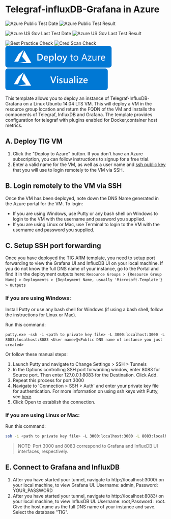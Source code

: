 # Telegraf-influxDB-Grafana in Azure

![Azure Public Test Date](https://azurequickstartsservice.blob.core.windows.net/badges/101-Telegraf-InfluxDB-Grafana/PublicLastTestDate.svg)
![Azure Public Test Result](https://azurequickstartsservice.blob.core.windows.net/badges/101-Telegraf-InfluxDB-Grafana/PublicDeployment.svg)

![Azure US Gov Last Test Date](https://azurequickstartsservice.blob.core.windows.net/badges/101-Telegraf-InfluxDB-Grafana/FairfaxLastTestDate.svg)
![Azure US Gov Last Test Result](https://azurequickstartsservice.blob.core.windows.net/badges/101-Telegraf-InfluxDB-Grafana/FairfaxDeployment.svg)

![Best Practice Check](https://azurequickstartsservice.blob.core.windows.net/badges/101-Telegraf-InfluxDB-Grafana/BestPracticeResult.svg)
![Cred Scan Check](https://azurequickstartsservice.blob.core.windows.net/badges/101-Telegraf-InfluxDB-Grafana/CredScanResult.svg)
[![Deploy To Azure](https://raw.githubusercontent.com/Azure/azure-quickstart-templates/master/1-CONTRIBUTION-GUIDE/images/deploytoazure.svg?sanitize=true)]("https://portal.azure.com/#create/Microsoft.Template/uri/https%3A%2F%2Fraw.githubusercontent.com%2FAzure%2Fazure-quickstart-templates%2Fmaster%2F101-Telegraf-InfluxDB-Grafana%2Fazuredeploy.json")
[![Visualize](https://raw.githubusercontent.com/Azure/azure-quickstart-templates/master/1-CONTRIBUTION-GUIDE/images/visualizebutton.svg?sanitize=true)]("http://armviz.io/#/?load=https%3A%2F%2Fraw.githubusercontent.com%2FAzure%2Fazure-quickstart-templates%2Fmaster%2F101-Telegraf-InfluxDB-Grafana%2Fazuredeploy.json")

This template allows you to deploy an instance of Telegraf-InfluxDB-Grafana on a
Linux Ubuntu 14.04 LTS VM. This will deploy a VM in the resource group location
and return the FQDN of the VM and installs the components of Telegraf, InfluxDB
and Grafana. The template provides configuration for telegraf with plugins
enabled for Docker,container host metrics.

## A. Deploy TIG VM

1. Click the "Deploy to Azure" button. If you don't have an Azure subscription,
   you can follow instructions to signup for a free trial.
1. Enter a valid name for the VM, as well as a user name and
   [ssh public key](https://docs.microsoft.com/azure/virtual-machines/virtual-machines-linux-mac-create-ssh-keys)
   that you will use to login remotely to the VM via SSH.

## B. Login remotely to the VM via SSH

Once the VM has been deployed, note down the DNS Name generated in the Azure
portal for the VM. To login:

- If you are using Windows, use Putty or any bash shell on Windows to login to
  the VM with the username and password you supplied.
- If you are using Linux or Mac, use Terminal to login to the VM with the
  username and password you supplied.

## C. Setup SSH port forwarding

Once you have deployed the TIG ARM template, you need to setup port forwarding
to view the Grafana UI and InfluxDB UI on your local machine. If you do not know
the full DNS name of your instance, go to the Portal and find it in the
deployment outputs here:
`Resource Groups > {Resource Group Name} > Deployments > {Deployment Name, usually 'Microsoft.Template'} > Outputs`

### If you are using Windows:

Install Putty or use any bash shell for Windows (if using a bash shell, follow
the instructions for Linux or Mac).

Run this command:

```
putty.exe -ssh -i <path to private key file> -L 3000:localhost:3000 -L 8083:localhost:8083 <User name>@<Public DNS name of instance you just created>
```

Or follow these manual steps:

1. Launch Putty and navigate to Change Settings > SSH > Tunnels
1. In the Options controlling SSH port forwarding window, enter 8083 for Source
   port. Then enter 127.0.0.1:8083 for the Destination. Click Add.
1. Repeat this process for port 3000
1. Navigate to 'Connection > SSH > Auth' and enter your private key file for
   authentication. For more information on using ssh keys with Putty, see
   [here](https://docs.microsoft.com/azure/virtual-machines/virtual-machines-linux-ssh-from-windows#create-a-private-key-for-putty).
1. Click Open to establish the connection.

### If you are using Linux or Mac:

Run this command:

```bash
ssh -i <path to private key file> -L 3000:localhost:3000 -L 8083:localhost:8083 <User name>@<Public DNS name of instance you just created>
```

> NOTE: Port 3000 and 8083 correspond to Grafana and InfluxDB UI interfaces,
> respectively.

## E. Connect to Grafana and InfluxDB

1. After you have started your tunnel, navigate to http://localhost:3000/ on
   your local machine, to view Grafana UI. Username: admin, Password:
   YOUR_PASSWORD
2. After you have started your tunnel, navigate to http://localhost:8083/ on
   your local machine, to view InfluxDB UI. Username: root,Password : root. Give
   the host name as the full DNS name of your instance and save. Select the
   database "TIG".
